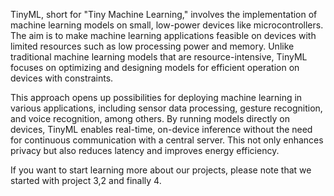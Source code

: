 TinyML, short for "Tiny Machine Learning," involves the implementation of machine learning models on small, low-power devices like microcontrollers. The aim is to make machine learning applications feasible on devices with limited resources such as low processing power and memory.
Unlike traditional machine learning models that are resource-intensive, TinyML focuses on optimizing and designing models for efficient operation on devices with constraints.

This approach opens up possibilities for deploying machine learning in various applications, including sensor data processing, gesture recognition, and voice recognition, among others. By running models directly 
on devices, TinyML enables real-time, on-device inference without the need for continuous communication with a central server. This not only enhances privacy but also reduces latency and improves energy efficiency. 

If you want to start learning more about our projects, please note that we started with project 3,2 and finally 4.
